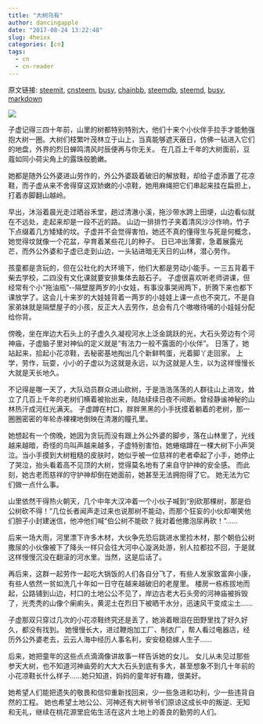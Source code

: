 ```yaml
---
title: "大树乌有"
author: dancingapple
date: "2017-08-24 13:22:48"
slug: 4heixx
categories: [cn]
tags: 
  - cn
  - cn-reader
---
```


原文链接: [steemit](https://steemit.com), [cnsteem](https://cnsteem.com), [busy](https://busy.org), [chainbb](https://chainbb.com), [steemdb](https://steemdb.com), [steemd](https://steemd.com), [busy](https://busy.org), [markdown](https://raw.githubusercontent.com/pzhaonet/steem_dancingapple/master/content/post/4heixx.md)

![](https://steemitimages.com/DQmav6aLron9MFqMhMkSaYEyLDdu7fTiT9b96qnbvfKsa7h/image.png)


子虚记得三四十年前，山里的树都特别特别大，他们十来个小伙伴手拉手才能勉强抱大树一圈。大树们枝繁叶茂林立于山上，当真能够遮天蔽日，仿佛一钻进入它们的地盘，外界的烈日蝉鸣清风时辰便再与你无关。 
在几百上千年的大树面前，豆蔻如同小荷尖角上的露珠般脆嫩。

 她都是随外公外婆进山劳作的，外公外婆趿着破旧的解放鞋，却给子虚添置了花凉鞋，而子虚从来不舍得穿这双娇嫩的小凉鞋，她用麻绳把它们串起来挂在扁担上，打着赤脚翻山越岭。 

早出，沐浴着晨光走过晒谷禾堂，趟过清澈小溪，拖沙带水跨上田埂，山边看似就在不远处，走起来却是一段不近的路。
 山边一排排竹子夹着清风沙沙作响，竹子下点缀着几方矮矮的坟。子虚并不会觉得害怕，她还不真的懂得生与死是何概念，她觉得坟就像一个花盆，孕育着某些花儿的种子。
 日已冲出薄雾，急着展露光芒，而外公外婆和子虚已走到山边，一头钻进暗无天日的山林，潜心劳作。 

  孩童都是贪玩的，但在公社化的大环境下，他们大都是劳动小能手。一三五背着干柴去学校，二四没有文化课就要安排集体去敲石子。
 子虚很喜欢听老师讲课，但经常有个小“拖油瓶”--隔壁屋两岁的小女娃，有事没事哭闹两下，折腾下来也都下课放学了。这会儿十来岁的大娃娃背着一两岁的小娃娃上课一点也不突兀，不是自家弟妹就是隔壁屋子的小孩，反正大人去劳作，总会有几个嗷嗷待哺的小娃娃分配给你背。

  傍晚，坐在岸边大石头上的子虚久久凝视河水上泛金跳跃的光，大石头旁边有个河神庙，子虚脑子里对神仙的定义就是“有法力一般不露面的小伙伴”。
 日落了，她站起来，拾起小花凉鞋，去秘密基地掏出几个新鲜鸭蛋，光着脚丫走回家。 
 上学，劳作，玩耍，小小的子虚以为这就是永远，以为这就是人生，以为这样慢慢长大就是天长地久。

 不记得是哪一天了，大队动员群众进山砍树，于是浩浩荡荡的人群往山上进攻，耸立了几百上千年的老树们横着被抬出来，陆陆续续日夜不间断。曾经静谧神秘的山林热汗成河红光满天。 
 子虚蹲在村口，胖胖黑黑的小手抚摸着躺着的老树，那一圈圈密密的年轮赤裸裸地倒映在清澈的瞳孔里。

  她想起有一个傍晚，她因为贪玩而没有跟上外公外婆的脚步，落在山林里了，光线越来越暗，奇怪的鸟叫声越来越多，子虚特别害怕，她蜷缩蹲在一棵大树下小声哭泣。当小手摸到大树粗糙的皮肤时，她似乎被一位慈祥的老者牵起了小手，她停止了哭泣，抬头看着高不见顶的大树，觉得莫名地有了来自守护神的安全感。 而此刻，她古老而慈祥的守护神却倒在她面前，她甚至无法拥抱得了它。 她无法为它们做一点什么事。
 
  山里依然干得热火朝天，几个中年大汉冲着一个小伙子喊到“别砍那棵树，那是伯公树砍不得！”几位长者闻声走过来也说那树不能动，而那个狂妄的小伙却嘲笑他们胆子小封建迷信，他冲他们喊“伯公树不能砍？我对着他撒泡尿再砍！”…… 

 后来一场大雨，河里漂下许多木材，大伙争先恐后跳进水里捡木材，那个朝伯公树撒尿的小伙像被下了降头一样只会往大河中心漩涡处游，别人拉都拉不回，于是就这样慢慢沉没在翻滚的河水里。当然，这是后话了。
 
 再后来，这群一起劳作一起吃大锅饭的人们各自分飞了，有些人发家致富奔小康，有些人依然一贫如洗几十年如一日守在越来越破旧的老屋里。 
 楼房一栋栋拔地而起，公路铺到山边，村口的土地公公不见了，岸边古老大石头旁的河神庙被拆毁了，光秃秃的山像个瘌痢头，黄泥土在烈日下被晒干水分，迅速风干变成尘土……
 
 子虚那双只穿过几次的小花凉鞋终究还是丢了，她淌着眼泪在田野里找了好久好久，都没有找到。 
 她慢慢长大，进过鞭炮加工厂、制衣厂，帮人看过电器店，经历外公外婆老去，云云人海中经历人事名利，安安稳稳嫁人生子…… 

 后来，她把童年的这些点点滴滴像讲故事一样告诉她的女儿。
 女儿从未见过那些参天大树，也不知道河神庙旁的大大大石头到底有多大，甚至想象不到几十年前的小花凉鞋长什么样子……她只知道，妈妈的童年好有趣，很美好。 

 她希望人们能把遗失的敬畏和信仰重新找回来，少一些急进和功利，少一些违背自然的工程。 
 她也希望土地公公、河神还有大树爷爷们原谅这成长中的叛逆、无知和无礼，继续在桃花源里庇佑生活在这片土地上的善良的勤劳的人们。
